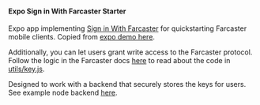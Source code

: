 #### Expo Sign in With Farcaster Starter

Expo app implementing [Sign in With Farcaster](https://github.com/farcasterxyz/protocol/discussions/110) for quickstarting Farcaster mobile clients. Copied from [expo demo here](https://github.com/farcasterxyz/auth-monorepo/tree/main/examples/authkit-expo-demo).

Additionally, you can let users grant write access to the Farcaster protocol. Follow the logic in the Farcaster docs [here](https://docs.farcaster.xyz/reference/warpcast/signer-requests) to read about the code in [utils/key.js](./utils/key.js).

Designed to work with a backend that securely stores the keys for users. See example node backend [here](https://github.com/seanrobenalt/farcaster-node-starter).